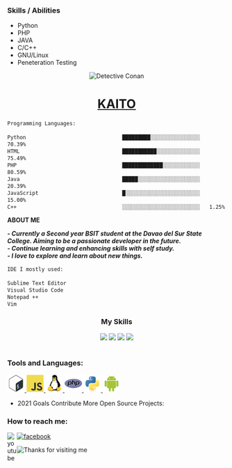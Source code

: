 ### Skills / Abilities
* Python
* PHP
* JAVA
* C/C++
* GNU/Linux
* Peneteration Testing
<p align="center">
    <img src="https://c.tenor.com/O2-Vi4z6eqsAAAAC/detective-conan-shinichi-kudo.gif" alt="Detective Conan"  width="400" />
 </p>
 
 <p align="center">
    <h1 align="center"><a href="">KAITO</a></h1>
 </p>

```text
Programming Languages:

Python                               █████████░░░░░░░░░░░░░░░░   70.39% 
HTML                                 ███████████░░░░░░░░░░░░░░   75.49% 
PHP                                  █████████████░░░░░░░░░░░░   80.59% 
Java                                 █████░░░░░░░░░░░░░░░░░░░░   20.39% 
JavaScript                           █░░░░░░░░░░░░░░░░░░░░░░░░   15.00% 
C++                                  ░░░░░░░░░░░░░░░░░░░░░░░░░   1.25%

```

**ABOUT ME**

***- Currently a Second year BSIT student at the Davao del Sur State College. Aiming to be a passionate developer in the future.***<br>
***- Continue learning and enhancing skills with self study.***<br>
***- I love to explore and learn about new things.***


```text
IDE I mostly used:

Sublime Text Editor
Visual Studio Code
Notepad ++
Vim

```

<h3 align="center">My Skills</h3>
<p align="center">
  <img src="https://img.shields.io/static/v1?label=&message=Programmer&color=blue">
   <img src="https://img.shields.io/static/v1?label=&message=Pentester&color=red">
   <img src="https://img.shields.io/static/v1?label=&message=BugHunter&color=green">
   <img src="https://img.shields.io/static/v1?label=&message=WebDeveloper&color=orange"><br><br>
</p>

<h3 align="left">Tools and Languages:</h3>
<p align="left"> <a href="https://www.w3schools.com/css/" target="_blank"> <img src="https://raw.githubusercontent.com/devicons/devicon/master/icons/bash/bash-original.svg" alt="bash" width="40" height="40"/> </a> <a href="https://developer.mozilla.org/en-US/docs/Web/JavaScript" target="_blank"> <img src="https://raw.githubusercontent.com/devicons/devicon/master/icons/javascript/javascript-original.svg" alt="javascript" width="40" height="40"/> </a> <a href="https://www.linux.org/" target="_blank"> <img src="https://raw.githubusercontent.com/devicons/devicon/master/icons/linux/linux-original.svg" alt="linux" width="40" height="40"/> </a> <a href="https://www.php.net" target="_blank"> <img src="https://raw.githubusercontent.com/devicons/devicon/master/icons/php/php-original.svg" alt="php" width="40" height="40"/> </a> <a href="https://www.python.org" target="_blank"> <img src="https://raw.githubusercontent.com/devicons/devicon/master/icons/python/python-original.svg" alt="python" width="40" height="40"/> </a> <a href="https://raw.githubusercontent.com/devicons/devicon/master/icons/java/java-original.svg" target="_blank"> <img src="https://raw.githubusercontent.com/devicons/devicon/master/icons/android/android-original.svg" alt="android" width="40" height="40"/> </a> </p>

- 2021 Goals Contribute More Open Source Projects:

### How to reach me:

<a href="https://youtube.com/c/kaitocoding" target="_blank"> <img align="left" alt="youtube" width="22px" src="https://cdn.jsdelivr.net/npm/simple-icons@v3/icons/youtube.svg"/></a>
<a href="https://facebook.com/kaitogeneralao25" target="_blank"> <img alt="facebook" width="22px" src="https://cdn.jsdelivr.net/npm/simple-icons@v3/icons/facebook.svg"/></a>

<img height="120" alt="Thanks for visiting me" width="100%" src="https://github.com/dibyendu415/dibyendu415/blob/master/marquee.svg" />
